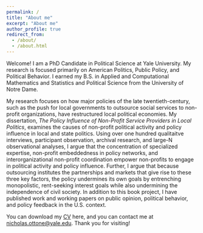 ```yaml
---
permalink: /
title: "About me"
excerpt: "About me"
author_profile: true
redirect_from: 
  - /about/
  - /about.html
---
```


Welcome! I am a PhD Candidate in Political Science at Yale University. My research is focused primarily on American Politics, Public Policy, and Political Behavior. I earned my B.S. in Applied and Computational Mathematics and Statistics and Political Science from the University of Notre Dame.

My research focuses on how major policies of the late twentieth-century, such as the push for local governments to outsource social services to non-profit organizations, have restructured local political economies. My dissertation, *The Policy Influence of Non-Profit Service Providers in Local Politics*, examines the causes of non-profit political activity and policy influence in local and state politics. Using over one hundred qualitaitve interviews, participant observation, archival research, and large-N observational analyses, I argue that the concentration of specialized expertise, non-profit embeddedness in policy networks, and interorganizational non-profit coordination empower non-profits to engage in political activity and policy influence. Further, I argue that because outsourcing institutes the partnerships and markets that give rise to these three key factors, the policy undermines its own goals by entrenching monopolistic, rent-seeking interest goals while also undermining the independence of civil society. In addition to this book project, I have published work and working papers on public opinion, political behavior, and policy feedback in the U.S. context.

You can download my [CV](https://nottone.github.io/files/Ottone_Nicholas_CV.pdf) here, and you can contact me at nicholas.ottone@yale.edu. Thank you for visiting!